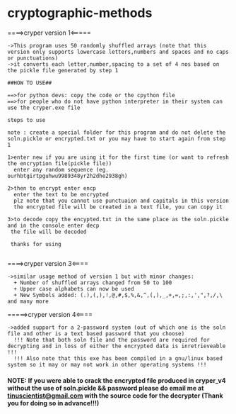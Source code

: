 # cryptographic-methods
====>cryper version 1<=====
~~~~~~~~~~~~~~~~~~~~~~~~~~~~~~~~~~~~~~~~~~~~~~~~~~~~~~~~~~~~~~~~~~~~~~~~~~~~~~~~~~~~~~~~~~~~~~~~~~~~~~~~~~~~~~~~~~~~~~~~~~~~~~~~~~~~~~~~~~~~~~~~~~~~~~~~~~~~~~~~~~~~~~~~
->This program uses 50 randomly shuffled arrays (note that this version only supports lowercase letters,numbers and spaces and no caps or punctuations)
->it converts each letter,number,spacing to a set of 4 nos based on the pickle file generated by step 1
~~~~~~~~~~~~~~~~~~~~~~~~~~~~~~~~~~~~~~~~~~~~~~~~~~~~~~~~~~~~~~~~~~~~~~~~~~~~~~~~~~~~~~~~~~~~~~~~~~~~~~~~~~~~~~~~~~~~~~~~~~~~~~~~~~~~~~~~~~~~~~~~~~~~~~~~~~~~~~~~~~~~~~~~
~~~~~~~~~~~~~~~~~~~~~~~~~~~~~~~~~~~~~~~~~~~~~~~~~~~~~~~~~~~~~~~~~~~~~~~~~~~~~~~~~~~~~~~~~~~~~~~~~~~~~~~~~~~~~~~~~~~~~~~~~~~~~~~~~~~~~~~~~~~~~~~~~~~~~~~~~~~~~~~~~~~~~~~~
##HOW TO USE##

==>for python devs: copy the code or the cpython file
==>for people who do not have python interpreter in their system can use the cryper.exe file

steps to use 

note : create a special folder for this program and do not delete the soln.pickle or encrypted.txt or you may have to start again from step 1

1>enter new if you are using it for the first time (or want to refresh the encryption file(pickle file))
  enter any random sequence (eg. ourhbtgirtpguhwu9989348yr2h2dhe2938gh)

2>then to encrypt enter encp
  enter the text to be encrypted
  plz note that you cannot use punctuaion and capitals in this version
  the encrypted file will be created in a text file, you can copy it

3>to decode copy the encypted.txt in the same place as the soln.pickle and in the console enter decp
 the file will be decoded
 
 thanks for using


~~~~~~~~~~~~~~~~~~~~~~~~~~~~~~~~~~~~~~~~~~~~~~~~~~~~~~~~~~~~~~~~~~~~~~~~~~~~~~~~~~~~~~~~~~~~~~~~~~~~~~~~~~~~~~~~~~~~~~~~~~~~~~~~~~~~~~~~~~~~~~~~~~~~~~~~~~~~~~~~~~~~~~~~~
====>cryper version 3<====
~~~~~~~~~~~~~~~~~~~~~~~~~~~~~~~~~~~~~~~~~~~~~~~~~~~~~~~~~~~~~~~~~~~~~~~~~~~~~~~~~~~~~~~~~~~~~~~~~~~~~~~~~~~~~~~~~~~~~~~~~~~~~~~~~~~~~~~~~~~~~~~~~~~~~~~~~~~~~~~~~~~~~~~~~
->similar usage method of version 1 but with minor changes:
  + Number of shuffled arrays changed from 50 to 100
  + Upper case alphabets can now be used
  + New Symbols added: (.),(,),!,@,#,$,%,&,^,(,),_,+,=,;,:,',",?,/,\ and many more
~~~~~~~~~~~~~~~~~~~~~~~~~~~~~~~~~~~~~~~~~~~~~~~~~~~~~~~~~~~~~~~~~~~~~~~~~~~~~~~~~~~~~~~~~~~~~~~~~~~~~~~~~~~~~~~~~~~~~~~~~~~~~~~~~~~~~~~~~~~~~~~~~~~~~~~~~~~~~~~~~~~~~~~~~
=====>cryper version 4<====
~~~~~~~~~~~~~~~~~~~~~~~~~~~~~~~~~~~~~~~~~~~~~~~~~~~~~~~~~~~~~~~~~~~~~~~~~~~~~~~~~~~~~~~~~~~~~~~~~~~~~~~~~~~~~~~~~~~~~~~~~~~~~~~~~~~~~~~~~~~~~~~~~~~~~~~~~~~~~~~~~~~~~~~~~
->added support for a 2-password system (out of which one is the soln file and other is a text based password that you choose)
  !!! Note that both soln file and the password are required for decrypting and in loss of either the encrypted data is inretrieveable !!!
  !!! Also note that this exe has been compiled in a gnu/linux based system so it may or may not work in other operating systems !!!
 ~~~~~~~~~~~~~~~~~~~~~~~~~~~~~~~~~~~~~~~~~~~~~~~~~~~~~~~~~~~~~~~~~~~~~~~~~~~~~~~~~~~~~~~~~~~~~~~~~~~~~~~~~~~~~~~~~~~~~~~~~~~~~~~~~~~~~~~~~~~~~~~~~~~~~~~~~~~~~~~~~~~~~~~~~
#### NOTE: If you were able to crack the encrypted file produced in cryper_v4 without the use of soln.pickle && password please do email me at <a>tinuscientist@gmail.com</a> with the source code for the decrypter (Thank you for doing so in advance!!!)
